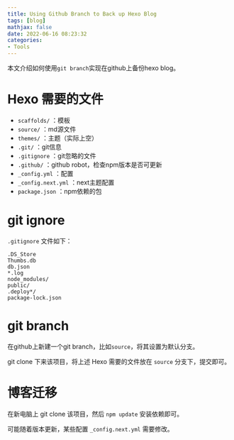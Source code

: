 ```yaml
---
title: Using Github Branch to Back up Hexo Blog
tags: [blog]
mathjax: false
date: 2022-06-16 08:23:32
categories:
- Tools
---
```


本文介绍如何使用`git branch`实现在github上备份hexo blog。

<!--more-->

# Hexo 需要的文件

- `scaffolds/` ：模板
- `source/` ：md源文件
- `themes/` ：主题（实际上空）
- `.git/` ：git信息
- `.gitignore` ：git忽略的文件
- `.github/` ：github robot，检查npm版本是否可更新
- `_config.yml` ：配置
- `_config.next.yml` ：next主题配置
- `package.json` ：npm依赖的包

# git ignore

`.gitignore` 文件如下：

```
.DS_Store
Thumbs.db
db.json
*.log
node_modules/
public/
.deploy*/
package-lock.json
```

# git branch

在github上新建一个git branch，比如`source`，将其设置为默认分支。

git clone 下来该项目，将上述 Hexo 需要的文件放在 `source` 分支下，提交即可。

# 博客迁移

在新电脑上 git clone 该项目，然后 `npm update` 安装依赖即可。

可能随着版本更新，某些配置 `_config.next.yml` 需要修改。
